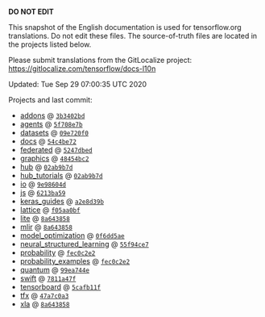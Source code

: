 __DO NOT EDIT__

This snapshot of the English documentation is used for tensorflow.org
translations. Do not edit these files. The source-of-truth files are located in
the projects listed below.

Please submit translations from the GitLocalize project: https://gitlocalize.com/tensorflow/docs-l10n

Updated: Tue Sep 29 07:00:35 UTC 2020

Projects and last commit:

- [addons](https://github.com/tensorflow/addons/tree/master/docs) @ <a href='https://github.com/tensorflow/addons/commit/3b3402bdea5b626c44088065c1c91c74c2babdb9'><code>3b3402bd</code></a>
- [agents](https://github.com/tensorflow/agents/tree/master/docs) @ <a href='https://github.com/tensorflow/agents/commit/5f708e7bdb2f37e3de10fbc1d61c929ecd8fdb0d'><code>5f708e7b</code></a>
- [datasets](https://github.com/tensorflow/datasets/tree/master/docs) @ <a href='https://github.com/tensorflow/datasets/commit/09e720f0755c3e808a562dbb49de9c0368463116'><code>09e720f0</code></a>
- [docs](https://github.com/tensorflow/docs/tree/master/site/en) @ <a href='https://github.com/tensorflow/docs/commit/54c4be729f0550869d07c31cd79a65bcdac2cff2'><code>54c4be72</code></a>
- [federated](https://github.com/tensorflow/federated/tree/master/docs) @ <a href='https://github.com/tensorflow/federated/commit/5247dbede5a3663be7d56455c3c63e6c68bc208a'><code>5247dbed</code></a>
- [graphics](https://github.com/tensorflow/graphics/tree/master/tensorflow_graphics/g3doc) @ <a href='https://github.com/tensorflow/graphics/commit/48454bc297e4b7b59e1fac8b4cc92058e1d7642e'><code>48454bc2</code></a>
- [hub](https://github.com/tensorflow/hub/tree/master/docs) @ <a href='https://github.com/tensorflow/hub/commit/02ab9b7d3455e99e97abecf43c5d598a5528e20c'><code>02ab9b7d</code></a>
- [hub_tutorials](https://github.com/tensorflow/hub/tree/master/examples/colab) @ <a href='https://github.com/tensorflow/hub/commit/02ab9b7d3455e99e97abecf43c5d598a5528e20c'><code>02ab9b7d</code></a>
- [io](https://github.com/tensorflow/io/tree/master/docs) @ <a href='https://github.com/tensorflow/io/commit/9e98604d9ccee6f1e16063efef603abde1cc5383'><code>9e98604d</code></a>
- [js](https://github.com/tensorflow/tfjs-website/tree/master/docs) @ <a href='https://github.com/tensorflow/tfjs-website/commit/6213ba596d55a9e54cd6bf98706c28d42974b775'><code>6213ba59</code></a>
- [keras_guides](https://github.com/tensorflow/docs/tree/snapshot-keras/site/en/guide/keras) @ <a href='https://github.com/tensorflow/docs/commit/a2e8d39bbc7abd82f9dc2ebeacb5a689b8d850bd'><code>a2e8d39b</code></a>
- [lattice](https://github.com/tensorflow/lattice/tree/master/docs) @ <a href='https://github.com/tensorflow/lattice/commit/f05aa0bf2e85756f7a5f49f1378f0d1e428bea2d'><code>f05aa0bf</code></a>
- [lite](https://github.com/tensorflow/tensorflow/tree/master/tensorflow/lite/g3doc) @ <a href='https://github.com/tensorflow/tensorflow/commit/8a643858ce174b8bd1b4bb8fa4bfaa62f7e8c45f'><code>8a643858</code></a>
- [mlir](https://github.com/tensorflow/tensorflow/tree/master/tensorflow/compiler/mlir/g3doc) @ <a href='https://github.com/tensorflow/tensorflow/commit/8a643858ce174b8bd1b4bb8fa4bfaa62f7e8c45f'><code>8a643858</code></a>
- [model_optimization](https://github.com/tensorflow/model-optimization/tree/master/tensorflow_model_optimization/g3doc) @ <a href='https://github.com/tensorflow/model-optimization/commit/0f6dd5aeb818c5f61123fc1d5642435ea0f5cd70'><code>0f6dd5ae</code></a>
- [neural_structured_learning](https://github.com/tensorflow/neural-structured-learning/tree/master/g3doc) @ <a href='https://github.com/tensorflow/neural-structured-learning/commit/55f94ce765496d2d7b06be20054775e25c4d9ecf'><code>55f94ce7</code></a>
- [probability](https://github.com/tensorflow/probability/tree/master/tensorflow_probability/g3doc) @ <a href='https://github.com/tensorflow/probability/commit/fec0c2e25d9be4c051869ebe06c5c6dde4f9f369'><code>fec0c2e2</code></a>
- [probability_examples](https://github.com/tensorflow/probability/tree/master/tensorflow_probability/examples/jupyter_notebooks) @ <a href='https://github.com/tensorflow/probability/commit/fec0c2e25d9be4c051869ebe06c5c6dde4f9f369'><code>fec0c2e2</code></a>
- [quantum](https://github.com/tensorflow/quantum/tree/master/docs) @ <a href='https://github.com/tensorflow/quantum/commit/99ea744eec0b7f01a23eabaa70789cca6d6c0169'><code>99ea744e</code></a>
- [swift](https://github.com/tensorflow/swift/tree/master/docs/site) @ <a href='https://github.com/tensorflow/swift/commit/7811a47f833f944982f6dc04301413854d76953b'><code>7811a47f</code></a>
- [tensorboard](https://github.com/tensorflow/tensorboard/tree/master/docs) @ <a href='https://github.com/tensorflow/tensorboard/commit/5cafb11f91f688de4b616254a876a3080fdcd59a'><code>5cafb11f</code></a>
- [tfx](https://github.com/tensorflow/tfx/tree/master/docs) @ <a href='https://github.com/tensorflow/tfx/commit/47a7c0a3291badf6834b96414a1829fdb9821906'><code>47a7c0a3</code></a>
- [xla](https://github.com/tensorflow/tensorflow/tree/master/tensorflow/compiler/xla/g3doc) @ <a href='https://github.com/tensorflow/tensorflow/commit/8a643858ce174b8bd1b4bb8fa4bfaa62f7e8c45f'><code>8a643858</code></a>

